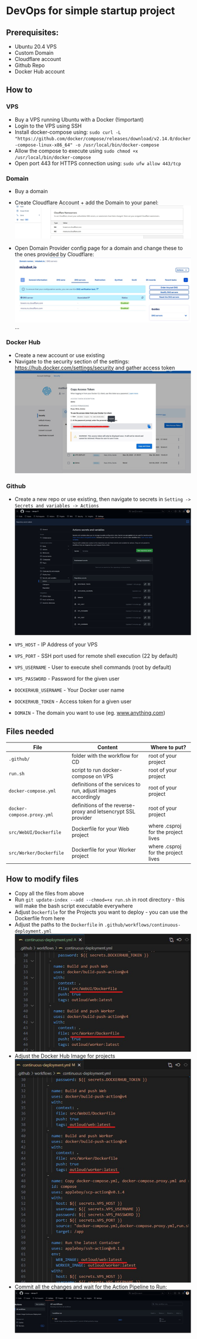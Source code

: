 # DevOps for simple startup project


## Prerequisites:
- Ubuntu 20.4 VPS
- Custom Domain
- Cloudflare account
- Github Repo
- Docker Hub account

## How to

### VPS
- Buy a VPS running Ubuntu with a Docker (!important)
- Login to the VPS using SSH
- Install docker-compose using: `sudo curl -L "https://github.com/docker/compose/releases/download/v2.14.0/docker-compose-linux-x86_64" -o /usr/local/bin/docker-compose`
- Allow the compose to execute using `sudo chmod +x /usr/local/bin/docker-compose`
- Open port 443 for HTTPS connection using: `sudo ufw allow 443/tcp`

### Domain
- Buy a domain
- Create Cloudflare Account + add the Domain to your panel:
![Cloudflare Nameservers to be added in your provider](/docs/cloduflare-dns.jpg)

- Open Domain Provider config page for a domain and change these to the ones provided by Cloudflare:
![OVH Configuration of the DNS Nameservers](/docs/setup-dns-ovh.jpg)
...

### Docker Hub
- Create a new account or use existing
- Navigate to the security section of the settings: https://hub.docker.com/settings/security and gather access token
![DockerHub Settings and Security](/docs/docker-hub-accesstoken.jpg)


### Github
- Create a new repo or use existing, then navigate to secrets in `Setting -> Secrets and variables -> Actions`
![Github Secrets for the repository](/docs/github-secrets.jpg)

- `VPS_HOST` - IP Address of your VPS
- `VPS_PORT` - SSH port used for remote shell execution (22 by default)
- `VPS_USERNAME` - User to execute shell commands (root by default)
- `VPS_PASSWORD` - Password for the given user

- `DOCKERHUB_USERNAME` - Your Docker user name
- `DOCKERHUB_TOKEN` - Access token for a given user

- `DOMAIN` - The domain you want to use (eg. www.anything.com)


## Files needed

| File | Content | Where to put? |
| - | - | - |
| `.github/` | folder with the workflow for CD | root of your project |
| `run.sh` | script to run docker-compose on VPS | root of your project |
| `docker-compose.yml` | definitions of the services to run, adjust images accordingly | root of your project |
| `docker-compose.proxy.yml` | definitions of the reverse-proxy and letsencrypt SSL provider | root of your project |
| `src/WebUI/Dockerfile` | Dockerfile for your Web project | where .csproj for the project lives |
| `src/Worker/Dockerfile` | Dockerfile for your Worker project | where .csproj for the project lives |



## How to modify files
- Copy all the files from above
- Run `git update-index --add --chmod=+x run.sh` in root directory - this will make the bash script executable everywhere
- Adjust `Dockerfile` for the Projects you want to deploy - you can use the Dockerfile from here
- Adjust the paths to the `Dockerfile` in `.github/workflows/continuous-deployment.yml`
![Dockerfile path adjustment](/docs/adjust-dockerfile-path.jpg)
- Adjust the Docker Hub Image for projects
![Docker Hub image adjustment](/docs/adjust-dockerhub-image-name.jpg)
- Commit all the changes and wait for the Action Pipeline to Run:
![Queued Deployment Action](/docs/queued-deployment-action.jpg)
